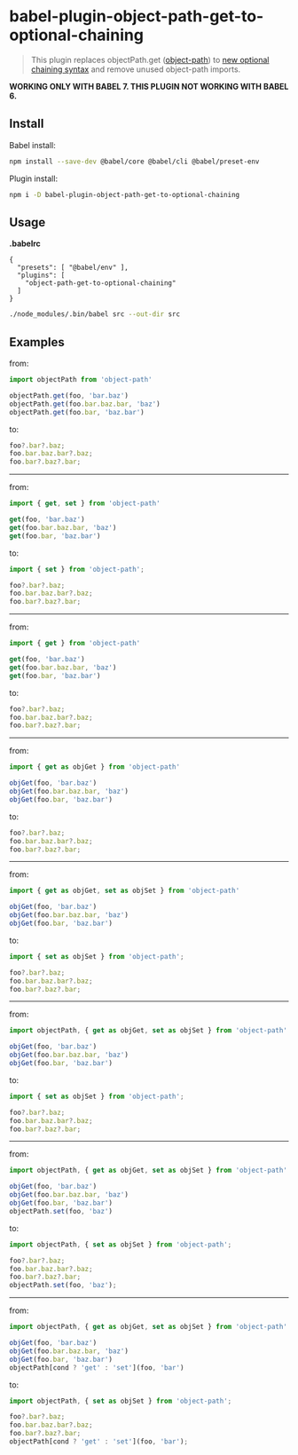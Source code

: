 # babel-plugin-object-path-get-to-optional-chaining

> This plugin replaces objectPath.get ([object-path](https://github.com/mariocasciaro/object-path)) to [new optional chaining syntax](https://babeljs.io/docs/en/next/babel-plugin-proposal-optional-chaining.html) and remove unused object-path imports.

**WORKING ONLY WITH BABEL 7. THIS PLUGIN NOT WORKING WITH BABEL 6.**

## Install

Babel install:
```sh
npm install --save-dev @babel/core @babel/cli @babel/preset-env
```

Plugin install:
```sh
npm i -D babel-plugin-object-path-get-to-optional-chaining
```

## Usage

**.babelrc**
```
{
  "presets": [ "@babel/env" ],
  "plugins": [
    "object-path-get-to-optional-chaining"
  ]
}
```

```sh
./node_modules/.bin/babel src --out-dir src
```

## Examples

from:
```javascript
import objectPath from 'object-path'

objectPath.get(foo, 'bar.baz')
objectPath.get(foo.bar.baz.bar, 'baz')
objectPath.get(foo.bar, 'baz.bar')
```

to:
```javascript
foo?.bar?.baz;
foo.bar.baz.bar?.baz;
foo.bar?.baz?.bar;
```

---

from:
```javascript
import { get, set } from 'object-path'

get(foo, 'bar.baz')
get(foo.bar.baz.bar, 'baz')
get(foo.bar, 'baz.bar')
```

to:
```javascript
import { set } from 'object-path';

foo?.bar?.baz;
foo.bar.baz.bar?.baz;
foo.bar?.baz?.bar;
```

---

from:
```javascript
import { get } from 'object-path'

get(foo, 'bar.baz')
get(foo.bar.baz.bar, 'baz')
get(foo.bar, 'baz.bar')
```

to:
```javascript
foo?.bar?.baz;
foo.bar.baz.bar?.baz;
foo.bar?.baz?.bar;
```

---

from:
```javascript
import { get as objGet } from 'object-path'

objGet(foo, 'bar.baz')
objGet(foo.bar.baz.bar, 'baz')
objGet(foo.bar, 'baz.bar')
```

to:
```javascript
foo?.bar?.baz;
foo.bar.baz.bar?.baz;
foo.bar?.baz?.bar;
```

---

from:
```javascript
import { get as objGet, set as objSet } from 'object-path'

objGet(foo, 'bar.baz')
objGet(foo.bar.baz.bar, 'baz')
objGet(foo.bar, 'baz.bar')
```

to:
```javascript
import { set as objSet } from 'object-path';

foo?.bar?.baz;
foo.bar.baz.bar?.baz;
foo.bar?.baz?.bar;
```

---

from:
```javascript
import objectPath, { get as objGet, set as objSet } from 'object-path'

objGet(foo, 'bar.baz')
objGet(foo.bar.baz.bar, 'baz')
objGet(foo.bar, 'baz.bar')
```

to:
```javascript
import { set as objSet } from 'object-path';

foo?.bar?.baz;
foo.bar.baz.bar?.baz;
foo.bar?.baz?.bar;
```

---

from:
```javascript
import objectPath, { get as objGet, set as objSet } from 'object-path'

objGet(foo, 'bar.baz')
objGet(foo.bar.baz.bar, 'baz')
objGet(foo.bar, 'baz.bar')
objectPath.set(foo, 'baz')
```

to:
```javascript
import objectPath, { set as objSet } from 'object-path';

foo?.bar?.baz;
foo.bar.baz.bar?.baz;
foo.bar?.baz?.bar;
objectPath.set(foo, 'baz');
```

---

from:
```javascript
import objectPath, { get as objGet, set as objSet } from 'object-path'

objGet(foo, 'bar.baz')
objGet(foo.bar.baz.bar, 'baz')
objGet(foo.bar, 'baz.bar')
objectPath[cond ? 'get' : 'set'](foo, 'bar')
```

to:
```javascript
import objectPath, { set as objSet } from 'object-path';

foo?.bar?.baz;
foo.bar.baz.bar?.baz;
foo.bar?.baz?.bar;
objectPath[cond ? 'get' : 'set'](foo, 'bar');
```
